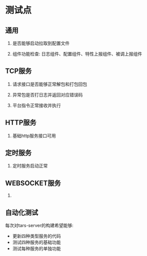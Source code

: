 # 测试点

## 通用
1. 是否能够启动拉取到配置文件

2. 组件功能检查: 日志组件、配置组件、特性上报组件、被调上报组件

## TCP服务
1. 请求接口是否能够正常解包和打包回包

2. 异常包是否打日志并返回对应错误码

3. 平台指令正常接收并执行

## HTTP服务
1. 基础http服务接口可用

## 定时服务
1. 定时服务启动正常

## WEBSOCKET服务
1. 

## 自动化测试

每次对tars-server的构建希望能够:
* 更新四种类型服务的代码
* 测试四种服务的基础功能
* 测试每种服务的单独功能
